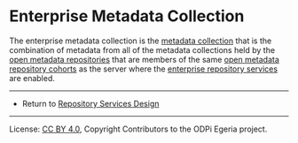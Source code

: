 <!-- SPDX-License-Identifier: CC-BY-4.0 -->
<!-- Copyright Contributors to the ODPi Egeria project. -->

# Enterprise Metadata Collection

The enterprise metadata collection is the [metadata collection](metadata-collection.md)
that is the combination of metadata from all of the metadata collections held by the
[open metadata repositories](open-metadata-repository.md) that are members of
the same [open metadata repository cohorts](open-metadata-repository-cohort.md)
as the server where the
[enterprise repository services](subsystem-descriptions/enterprise-repository-services.md) are enabled.


----
* Return to [Repository Services Design](.)

----
License: [CC BY 4.0](https://creativecommons.org/licenses/by/4.0/),
Copyright Contributors to the ODPi Egeria project.